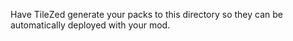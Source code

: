 Have TileZed generate your packs to this directory so they can be automatically
deployed with your mod.